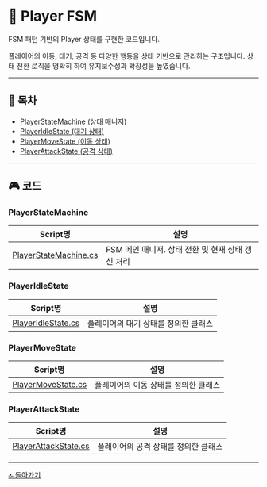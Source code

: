 # 🧭 Player FSM

FSM 패턴 기반의 Player 상태를 구현한 코드입니다.

플레이어의 이동, 대기, 공격 등 다양한 행동을 상태 기반으로 관리하는 구조입니다. 
상태 전환 로직을 명확히 하여 유지보수성과 확장성을 높였습니다.

---

## 📌 목차

- [PlayerStateMachine (상태 매니저)](#playerstatemachine)
- [PlayerIdleState (대기 상태)](#playeridlestate)
- [PlayerMoveState (이동 상태)](#playermovestate)
- [PlayerAttackState (공격 상태)](#playerattackstate)

---

## 🎮 코드

### PlayerStateMachine

| Script명 | 설명 |
|----------|-----|
| [PlayerStateMachine.cs](./StateMachine/PlayerStateMachine.cs) | FSM 메인 매니저. 상태 전환 및 현재 상태 갱신 처리 |

### PlayerIdleState

| Script명 | 설명 |
|----------|-----|
| [PlayerIdleState.cs](./State/PlayerState/PlayerIdleState.cs)  | 플레이어의 대기 상태를 정의한 클래스 |

### PlayerMoveState

| Script명 | 설명 |
|----------|-----|
| [PlayerMoveState.cs](./State/PlayerState/PlayerMoveState.cs)   | 플레이어의 이동 상태를 정의한 클래스 |

### PlayerAttackState

| Script명 | 설명 |
|----------|-----|
| [PlayerAttackState.cs](./State/PlayerState/PlayerAttackState.cs)   | 플레이어의 공격 상태를 정의한 클래스 |

---

[🔝 돌아가기](../../../../README.md)
